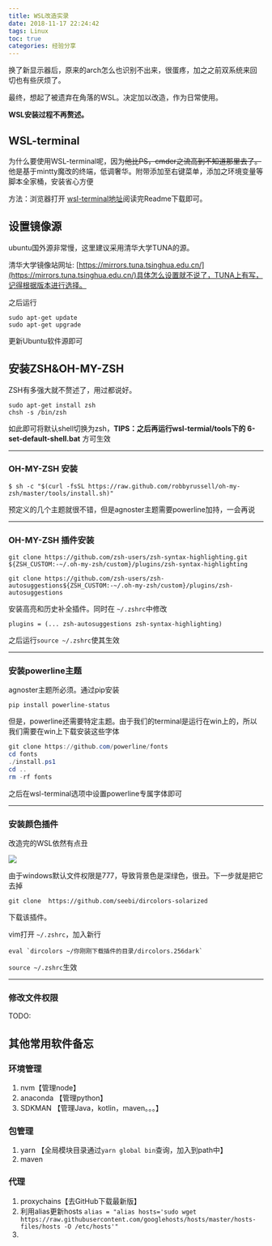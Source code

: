 ```yaml
---
title: WSL改造实录
date: 2018-11-17 22:24:42
tags: Linux
toc: true
categories: 经验分享
---
```



换了新显示器后，原来的arch怎么也识别不出来，很蛋疼，加之之前双系统来回切也有些厌烦了。

最终，想起了被遗弃在角落的WSL。决定加以改造，作为日常使用。


**WSL安装过程不再赘述。**

<!-- more -->

## WSL-terminal

为什么要使用WSL-terminal呢，因为<del>他比PS，cmder之流高到不知道那里去了。</del> 他是基于mintty魔改的终端，低调奢华。附带添加至右键菜单，添加之环境变量等脚本全家桶，安装省心方便

方法：浏览器打开 [wsl-terminal地址](https://github.com/goreliu/wsl-terminal)阅读完Readme下载即可。

## 设置镜像源

ubuntu国外源非常慢，这里建议采用清华大学TUNA的源。

清华大学镜像站网址: [https://mirrors.tuna.tsinghua.edu.cn/](https://mirrors.tuna.tsinghua.edu.cn/)具体怎么设置就不说了，TUNA上有写，记得根据版本进行选择。

之后运行
```shell
sudo apt-get update
sudo apt-get upgrade
```
更新Ubuntu软件源即可

## 安装ZSH&OH-MY-ZSH

ZSH有多强大就不赘述了，用过都说好。

```shell
sudo apt-get install zsh
chsh -s /bin/zsh
```

如此即可将默认shell切换为zsh，**TIPS：之后再运行wsl-termial/tools下的 6-set-default-shell.bat** 方可生效

---

### OH-MY-ZSH 安装

```shell
$ sh -c "$(curl -fsSL https://raw.github.com/robbyrussell/oh-my-zsh/master/tools/install.sh)"
```

预定义的几个主题就很不错，但是agnoster主题需要powerline加持，一会再说

---

### OH-MY-ZSH 插件安装

```shell
git clone https://github.com/zsh-users/zsh-syntax-highlighting.git ${ZSH_CUSTOM:-~/.oh-my-zsh/custom}/plugins/zsh-syntax-highlighting

git clone https://github.com/zsh-users/zsh-autosuggestions${ZSH_CUSTOM:-~/.oh-my-zsh/custom}/plugins/zsh-autosuggestions
```

安装高亮和历史补全插件。同时在 `~/.zshrc`中修改

```shell
plugins = (... zsh-autosuggestions zsh-syntax-highlighting)
```

之后运行`source ~/.zshrc`使其生效



---

### 安装powerline主题

agnoster主题所必须。通过pip安装

`pip install powerline-status`

但是，powerline还需要特定主题。由于我们的terminal是运行在win上的，所以我们需要在win上下载安装这些字体

```powershell
git clone https://github.com/powerline/fonts
cd fonts
./install.ps1
cd ..
rm -rf fonts
```

之后在wsl-terminal选项中设置powerline专属字体即可

---

### 安装颜色插件

改造完的WSL依然有点丑

![](https://cdn-images-1.medium.com/max/1200/1*nQF2vf2K9iPpBhuzBWxS1w.png)



由于windows默认文件权限是777，导致背景色是深绿色，很丑。下一步就是把它去掉

```shell
git clone  https://github.com/seebi/dircolors-solarized
```

下载该插件。

vim打开 `~/.zshrc`，加入新行

```shell
eval `dircolors ~/你刚刚下载插件的目录/dircolors.256dark`
```

`source ~/.zshrc`生效

---

### 修改文件权限

TODO:



## 其他常用软件备忘

### 环境管理

1. nvm【管理node】
2. anaconda 【管理python】
3. SDKMAN 【管理Java，kotlin，maven。。。】

### 包管理

1. yarn 【全局模块目录通过`yarn global bin`查询，加入到path中】
2. maven

### 代理

1. proxychains【去GitHub下载最新版】
2. 利用alias更新hosts
    `alias = "alias hosts='sudo wget https://raw.githubusercontent.com/googlehosts/hosts/master/hosts-files/hosts -O /etc/hosts'"`
3.  